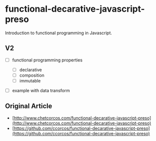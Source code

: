 # functional-decarative-javascript-preso

Introduction to functional programming in Javascript.


## V2
- [ ] functional programming properties
  - [ ] declarative
  - [ ] composition
  - [ ] immutable
- [ ] example with data transform


## Original Article
- [http://www.chetcorcos.com/functional-decarative-javascript-preso](http://www.chetcorcos.com/functional-decarative-javascript-preso)
- [https://github.com/ccorcos/functional-decarative-javascript-preso](https://github.com/ccorcos/functional-decarative-javascript-preso)

